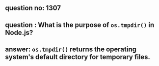 
      
## question no: 1307

## question : What is the purpose of `os.tmpdir()` in Node.js?

## answer: `os.tmpdir()` returns the operating system's default directory for temporary files.
      